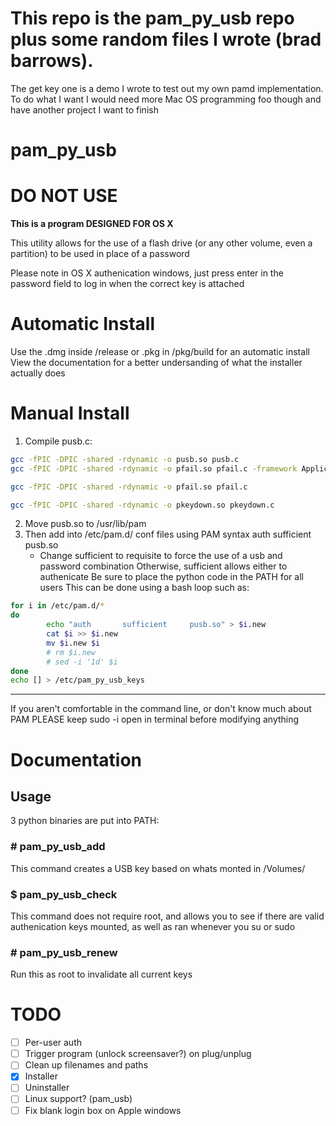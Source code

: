 # This repo is the pam_py_usb repo plus some random files I wrote (brad barrows).
The get key one is a demo I wrote to test out my own pamd implementation.
To do what I want I would need more Mac OS programming foo though and have another project I want to finish

# pam_py_usb
# DO NOT USE
**This is a program DESIGNED FOR OS X**

This utility allows for the use of a flash drive (or any other volume, even a partition)
to be used in place of a password

Please note in OS X authenication windows, just press enter in the password field to log in when the correct key is attached

# Automatic Install
Use the .dmg inside /release or .pkg in /pkg/build for an automatic install
View the documentation for a better undersanding of what the installer actually does

# Manual Install
1. Compile pusb.c:
```bash
gcc -fPIC -DPIC -shared -rdynamic -o pusb.so pusb.c
gcc -fPIC -DPIC -shared -rdynamic -o pfail.so pfail.c -framework ApplicationServices

gcc -fPIC -DPIC -shared -rdynamic -o pfail.so pfail.c 

gcc -fPIC -DPIC -shared -rdynamic -o pkeydown.so pkeydown.c 


```
2. Move pusb.so to /usr/lib/pam
3. Then add into /etc/pam.d/ conf files using PAM syntax
    auth       sufficient     pusb.so
   * Change sufficient to requisite to force the use of a usb and password combination
     Otherwise, sufficient allows either to authenicate
     Be sure to place the python code in the PATH for all users
   This can be done using a bash loop such as:
``` bash
for i in /etc/pam.d/*
do
        echo "auth       sufficient     pusb.so" > $i.new
        cat $i >> $i.new
        mv $i.new $i
        # rm $i.new
        # sed -i '1d' $i
done
echo [] > /etc/pam_py_usb_keys
```

---

If you aren't comfortable in the command line, or don't know much about PAM
PLEASE keep sudo -i open in terminal before modifying anything 

# Documentation
## Usage
3 python binaries are put into PATH:
### # pam_py_usb_add
This command creates a USB key based on whats monted in /Volumes/
### $ pam_py_usb_check
This command does not require root, and allows you to see if there are valid authenication keys mounted, as well as ran whenever you su or sudo
### # pam_py_usb_renew
Run this as root to invalidate all current keys

# TODO
- [ ] Per-user auth
- [ ] Trigger program (unlock screensaver?) on plug/unplug
- [ ] Clean up filenames and paths
- [x] Installer
- [ ] Uninstaller
- [ ] Linux support? (pam_usb)
- [ ] Fix blank login box on Apple windows
